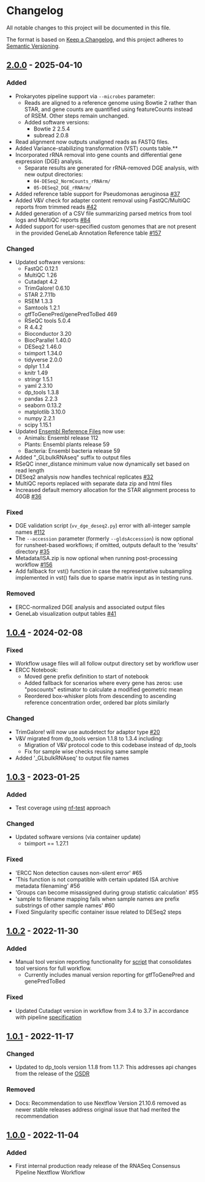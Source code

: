 # Changelog

All notable changes to this project will be documented in this file.

The format is based on [Keep a Changelog](https://keepachangelog.com/en/1.0.0/),
and this project adheres to [Semantic Versioning](https://semver.org/spec/v2.0.0.html).

## [2.0.0](https://github.com/nasa/GeneLab_Data_Processing/tree/NF_RCP_2.0.0/RNAseq/Workflow_Documentation/NF_RCP) - 2025-04-10

### Added

- Prokaryotes pipeline support via `--microbes` parameter:  
  - Reads are aligned to a reference genome using Bowtie 2 rather than STAR, and gene counts are quantified using featureCounts instead of RSEM. Other steps remain unchanged.  
  - Added software versions:  
    - Bowtie 2 2.5.4  
    - subread 2.0.8  
- Read alignment now outputs unaligned reads as FASTQ files.  
- Added Variance-stabilizing transformation (VST) counts table.**  
- Incorporated rRNA removal into gene counts and differential gene expression (DGE) analysis.  
  - Separate results are generated for rRNA-removed DGE analysis, with new output directories:  
    - `04-DESeq2_NormCounts_rRNArm/`  
    - `05-DESeq2_DGE_rRNArm/`
- Added reference table support for Pseudomonas aeruginosa [#37](https://github.com/nasa/GeneLab_Data_Processing/issues/37)
- Added V&V check for adapter content removal using FastQC/MultiQC reports from trimmed reads [#42](https://github.com/nasa/GeneLab_Data_Processing/issues/42)
- Added generation of a CSV file summarizing parsed metrics from tool logs and MultiQC reports [#84](https://github.com/nasa/GeneLab_Data_Processing/issues/84)
- Added support for user-specified custom genomes that are not present in the provided GeneLab Annotation Reference table [#157](https://github.com/nasa/GeneLab_Data_Processing/issues/157)

### Changed

- Updated software versions:
  - FastQC 0.12.1
  - MultiQC 1.26
  - Cutadapt 4.2
  - TrimGalore! 0.6.10
  - STAR 2.7.11b
  - RSEM 1.3.3
  - Samtools 1.2.1
  - gtfToGenePred/genePredToBed 469
  - RSeQC tools 5.0.4
  - R 4.4.2
  - Bioconductor 3.20
  - BiocParallel 1.40.0
  - DESeq2 1.46.0
  - tximport 1.34.0
  - tidyverse 2.0.0
  - dplyr 1.1.4
  - knitr 1.49
  - stringr 1.5.1
  - yaml 2.3.10
  - dp_tools 1.3.8
  - pandas 2.2.3
  - seaborn 0.13.2
  - matplotlib 3.10.0
  - numpy 2.2.1
  - scipy 1.15.1
- Updated [Ensembl Reference Files](../../../GeneLab_Reference_Annotations/Pipeline_GL-DPPD-7110_Versions/GL-DPPD-7110-A/GL-DPPD-7110-A_annotations.csv) now use: 
  - Animals: Ensembl release 112
  - Plants: Ensembl plants release 59
  - Bacteria: Ensembl bacteria release 59
- Added "_GLbulkRNAseq" suffix to output files
- RSeQC inner_distance minimum value now dynamically set based on read length
- DESeq2 analysis now handles technical replicates [#32](https://github.com/nasa/GeneLab_Data_Processing/issues/32)
- MultiQC reports replaced with separate data zip and html files
- Increased default memory allocation for the STAR alignment process to 40GB [#36](https://github.com/nasa/GeneLab_Data_Processing/issues/36)

### Fixed

- DGE validation script (`vv_dge_deseq2.py`) error with all-integer sample names [#112](https://github.com/nasa/GeneLab_Data_Processing/issues/112)
- The `--accession` parameter (formerly `--gldsAccession`) is now optional for runsheet-based workflows; if omitted, outputs default to the 'results' directory [#35](https://github.com/nasa/GeneLab_Data_Processing/issues/35)
- Metadata/ISA.zip is now optional when running post-processing workflow [#156](https://github.com/nasa/GeneLab_Data_Processing/issues/156)
- Add fallback for vst() function in case the representative subsampling implemented in vst() fails due to sparse matrix input as in testing runs. 


### Removed

- ERCC-normalized DGE analysis and associated output files
- GeneLab visualization output tables [#41](https://github.com/nasa/GeneLab_Data_Processing/issues/41)

## [1.0.4](https://github.com/nasa/GeneLab_Data_Processing/tree/NF_RCP-F_1.0.4/RNAseq/Workflow_Documentation/NF_RCP-F) - 2024-02-08

### Fixed

- Workflow usage files will all follow output directory set by workflow user
- ERCC Notebook:
  - Moved gene prefix definition to start of notebook
  - Added fallback for scenarios where every gene has zeros: use "poscounts" estimator to calculate a modified geometric mean
  - Reordered box-whisker plots from descending to ascending reference concentration order, ordered bar plots similarly
  
### Changed

- TrimGalore! will now use autodetect for adaptor type [#20](https://github.com/nasa/GeneLab_Data_Processing/issues/20)
- V&V migrated from dp_tools version 1.1.8 to 1.3.4 including:
  - Migration of V&V protocol code to this codebase instead of dp_tools
  - Fix for sample wise checks reusing same sample
- Added '_GLbulkRNAseq' to output file names

## [1.0.3](https://github.com/nasa/GeneLab_Data_Processing/tree/NF_RCP-F_1.0.3/RNAseq/Workflow_Documentation/NF_RCP-F) - 2023-01-25

### Added

- Test coverage using [nf-test](https://github.com/askimed/nf-test) approach

### Changed

- Updated software versions (via container update)
  - tximport == 1.27.1

### Fixed

- 'ERCC Non detection causes non-silent error' #65
- 'This function is not compatible with certain updated ISA archive metadata filenaming' #56
- 'Groups can become misassigned during group statistic calculation' #55
- 'sample to filename mapping fails when sample names are prefix substrings of other sample names' #60
- Fixed Singularity specific container issue related to DESeq2 steps

## [1.0.2](https://github.com/nasa/GeneLab_Data_Processing/tree/NF_RCP-F_1.0.2/RNAseq/Workflow_Documentation/NF_RCP-F) - 2022-11-30

### Added

- Manual tool version reporting functionality for [script](https://github.com/nasa/GeneLab_Data_Processing/tree/NF_RCP-F_1.0.2/RNAseq/Workflow_Documentation/NF_RCP-F/workflow_code/bin/format_software_versions.py) that consolidates tool versions for full workflow.
  - Currently includes manual version reporting for gtfToGenePred and genePredToBed

### Fixed

- Updated Cutadapt version in workflow from 3.4 to 3.7 in accordance with pipeline [specification](https://github.com/nasa/GeneLab_Data_Processing/tree/NF_RCP-F_1.0.2/RNAseq/Pipeline_GL-DPPD-7101_Versions/GL-DPPD-7101-F.md)

## [1.0.1](https://github.com/nasa/GeneLab_Data_Processing/tree/NF_RCP-F_1.0.1/RNAseq/Workflow_Documentation/NF_RCP-F) - 2022-11-17

### Changed

- Updated to dp_tools version 1.1.8 from 1.1.7: This addresses api changes from the release of the [OSDR](https://osdr.nasa.gov/bio/)

### Removed

- Docs: Recommendation to use Nextflow Version 21.10.6 removed as newer stable releases address original issue that had merited the recommendation

## [1.0.0](https://github.com/nasa/GeneLab_Data_Processing/tree/NF_RCP-F_1.0.0/RNAseq/Workflow_Documentation/NF_RCP-F) - 2022-11-04

### Added

- First internal production ready release of the RNASeq Consensus Pipeline Nextflow Workflow
